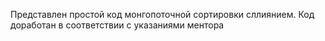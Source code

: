 Представлен простой код монгопоточной сортировки сллиянием. Код доработан в соответствии с указаниями ментора
